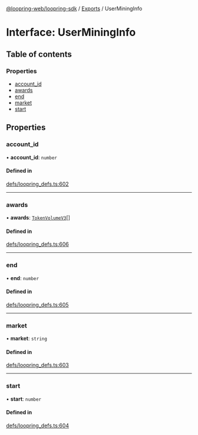 [@loopring-web/loopring-sdk](../README.md) / [Exports](../modules.md) / UserMiningInfo

# Interface: UserMiningInfo

## Table of contents

### Properties

- [account\_id](UserMiningInfo.md#account_id)
- [awards](UserMiningInfo.md#awards)
- [end](UserMiningInfo.md#end)
- [market](UserMiningInfo.md#market)
- [start](UserMiningInfo.md#start)

## Properties

### account\_id

• **account\_id**: `number`

#### Defined in

[defs/loopring_defs.ts:602](https://github.com/Loopring/loopring_sdk/blob/538bd47/src/defs/loopring_defs.ts#L602)

___

### awards

• **awards**: [`TokenVolumeV3`](TokenVolumeV3.md)[]

#### Defined in

[defs/loopring_defs.ts:606](https://github.com/Loopring/loopring_sdk/blob/538bd47/src/defs/loopring_defs.ts#L606)

___

### end

• **end**: `number`

#### Defined in

[defs/loopring_defs.ts:605](https://github.com/Loopring/loopring_sdk/blob/538bd47/src/defs/loopring_defs.ts#L605)

___

### market

• **market**: `string`

#### Defined in

[defs/loopring_defs.ts:603](https://github.com/Loopring/loopring_sdk/blob/538bd47/src/defs/loopring_defs.ts#L603)

___

### start

• **start**: `number`

#### Defined in

[defs/loopring_defs.ts:604](https://github.com/Loopring/loopring_sdk/blob/538bd47/src/defs/loopring_defs.ts#L604)
